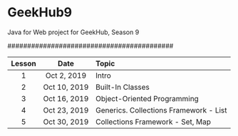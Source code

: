 # GeekHub9

Java for Web project for GeekHub, Season 9

##########################################

|Lesson|Date|Topic|
|:----:|:--:|:----|
| 1|Oct  2, 2019|Intro|
| 2|Oct 10, 2019|Built-In Classes|
| 3|Oct 16, 2019|Object-Oriented Programming|
| 4|Oct 23, 2019|Generics. Collections Framework - List|
| 5|Oct 30, 2019|Collections Framework - Set, Map|